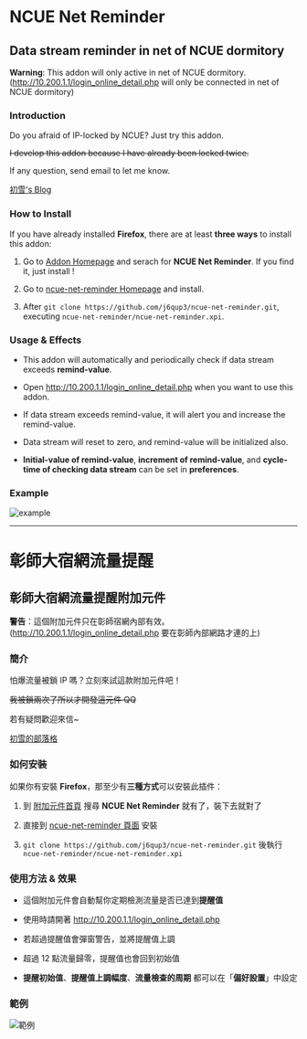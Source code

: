 # NCUE Net Reminder
## Data stream reminder in net of NCUE dormitory

**Warning**: This addon will only active in net of NCUE dormitory.(http://10.200.1.1/login_online_detail.php will only be connected in net of NCUE dormitory)

### Introduction
Do you afraid of IP-locked by NCUE? Just try this addon.

~~I develop this addon because I have already been locked twice.~~


If any question, send email to let me know.

[初雪's Blog](https://j6qup3.github.io/)

### How to Install
If you have already installed **Firefox**, there are at least **three ways** to install this addon:

1. Go to [Addon Homepage](https://addons.mozilla.org/zh-TW/firefox/extensions/) and serach for **NCUE Net Reminder**. If you find it, just install !

2. Go to [ncue-net-reminder Homepage](https://addons.mozilla.org/zh-tw/firefox/addon/ncue-net-reminder/?src=search) and install.

3. After `git clone https://github.com/j6qup3/ncue-net-reminder.git`, executing `ncue-net-reminder/ncue-net-reminder.xpi`.

### Usage & Effects

- This addon will automatically and periodically check if data stream exceeds **remind-value**.

- Open http://10.200.1.1/login_online_detail.php when you want to use this addon.

- If data stream exceeds remind-value, it will alert you and increase the remind-value.

- Data stream will reset to zero, and remind-value will be initialized also.

- **Initial-value of remind-value**, **increment of remind-value**, and **cycle-time of checking data stream** can be set in **preferences**.


### Example

![example](https://addons.cdn.mozilla.net/user-media/previews/full/178/178344.png?modified=1473724821)

- - -

# 彰師大宿網流量提醒
## 彰師大宿網流量提醒附加元件

**警告**：這個附加元件只在彰師宿網內部有效。(http://10.200.1.1/login_online_detail.php 要在彰師內部網路才連的上)

### 簡介
怕爆流量被鎖 IP 嗎？立刻來試這款附加元件吧！

~~我被鎖兩次了所以才開發這元件 QQ~~


若有疑問歡迎來信~

[初雪的部落格](https://j6qup3.github.io/)

### 如何安裝
如果你有安裝 **Firefox**，那至少有**三種方式**可以安裝此插件：

1. 到 [附加元件首頁](https://addons.mozilla.org/zh-TW/firefox/extensions/) 搜尋 **NCUE Net Reminder** 就有了，裝下去就對了

2. 直接到 [ncue-net-reminder 頁面](https://addons.mozilla.org/zh-tw/firefox/addon/ncue-net-reminder/?src=search) 安裝

3. `git clone https://github.com/j6qup3/ncue-net-reminder.git` 後執行 `ncue-net-reminder/ncue-net-reminder.xpi`

### 使用方法 & 效果

- 這個附加元件會自動幫你定期檢測流量是否已達到**提醒值**

- 使用時請開著 http://10.200.1.1/login_online_detail.php

- 若超過提醒值會彈窗警告，並將提醒值上調

- 超過 12 點流量歸零，提醒值也會回到初始值

- **提醒初始值**、**提醒值上調幅度**、**流量檢查的周期** 都可以在「**偏好設置**」中設定


### 範例

![範例](https://addons.cdn.mozilla.net/user-media/previews/full/178/178344.png?modified=1473724821)